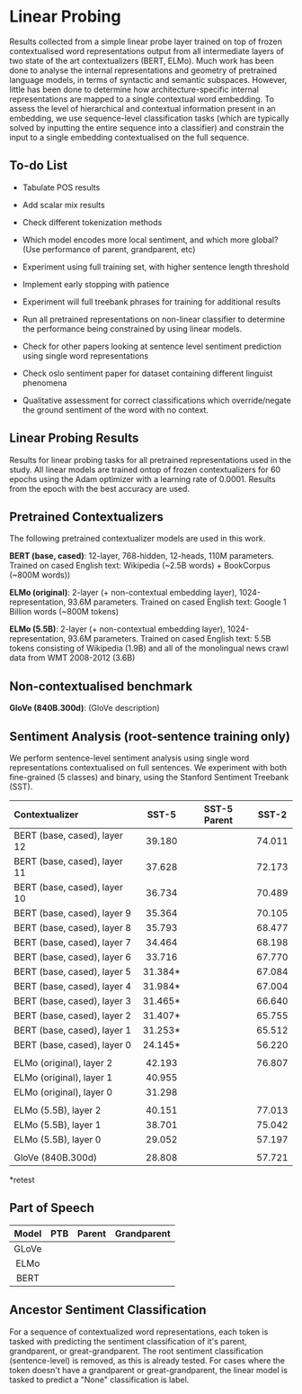 
# **Linear Probing**

Results collected from a simple linear probe layer trained on top of frozen contextualised word representations output from all intermediate layers of two state of the art contextualizers (BERT, ELMo). Much work has been done to analyse the internal representations and geometry of pretrained language models, in terms of syntactic and semantic subspaces. However, little has been done to determine how architecture-specific internal representations are mapped to a single contextual word embedding. To assess the level of hierarchical and contextual information present in an embedding, we use sequence-level classification tasks (which are typically solved by inputting the entire sequence into a classifier) and constrain the input to a single embedding contextualised on the full sequence.

## **To-do List**

- Tabulate POS results
- Add scalar mix results
- Check different tokenization methods
- Which model encodes more local sentiment, and which more global? (Use performance of parent, grandparent, etc)

- Experiment using full training set, with higher sentence length threshold
- Implement early stopping with patience
- Experiment will full treebank phrases for training for additional results
- Run all pretrained representations on non-linear classifier to determine the performance being constrained by using linear models.
- Check for other papers looking at sentence level sentiment prediction using single word representations
- Check oslo sentiment paper for dataset containing different linguist phenomena
- Qualitative assessment for correct classifications which override/negate the ground sentiment of the word with no context.


## **Linear Probing Results**

Results for linear probing tasks for all pretrained representations used in the study. All linear models are trained ontop of frozen contextualizers for 60 epochs using the Adam optimizer with a learning rate of 0.0001. Results from the epoch with the best accuracy are used.

## Pretrained Contextualizers

The following pretrained contextualizer models are used in this work.

**BERT (base, cased)**: 12-layer, 768-hidden, 12-heads, 110M parameters.
Trained on cased English text: Wikipedia (~2.5B words) + BookCorpus (~800M words))

**ELMo (original)**: 2-layer (+ non-contextual embedding layer), 1024-representation, 93.6M parameters. Trained on cased English text: Google 1 Billion words (~800M tokens)

**ELMo (5.5B)**: 2-layer (+ non-contextual embedding layer), 1024-representation, 93.6M parameters. Trained on cased English text: 5.5B tokens consisting of Wikipedia (1.9B) and all of the monolingual news crawl data from WMT 2008-2012 (3.6B)

## Non-contextualised benchmark

**GloVe (840B.300d)**: (GloVe description)

## **Sentiment Analysis (root-sentence training only)**

We perform sentence-level sentiment analysis using single word representations contextualised on full sentences. We experiment with both fine-grained (5 classes) and binary, using the Stanford Sentiment Treebank (SST).

| Contextualizer              | SST-5    | SST-5 Parent   | SST-2
|:--------------------------- |:--------:|:--------------:|:--------:|
|BERT (base, cased), layer 12 | 39.180   |                | 74.011
|BERT (base, cased), layer 11 | 37.628   |                | 72.173
|BERT (base, cased), layer 10 | 36.734   |                | 70.489
|BERT (base, cased), layer 9  | 35.364   |                | 70.105
|BERT (base, cased), layer 8  | 35.793   |                | 68.477
|BERT (base, cased), layer 7  | 34.464   |                | 68.198
|BERT (base, cased), layer 6  | 33.716   |                | 67.770
|BERT (base, cased), layer 5  | 31.384*  |                | 67.084
|BERT (base, cased), layer 4  | 31.984*  |                | 67.004
|BERT (base, cased), layer 3  | 31.465*  |                | 66.640
|BERT (base, cased), layer 2  | 31.407*  |                | 65.755
|BERT (base, cased), layer 1  | 31.253*  |                | 65.512
|BERT (base, cased), layer 0  | 24.145*  |                | 56.220
|||
|ELMo (original), layer 2     | 42.193   |                | 76.807
|ELMo (original), layer 1     | 40.955   |                |
|ELMo (original), layer 0     | 31.298   |                |
|||
|ELMo (5.5B), layer 2         | 40.151   |                |77.013
|ELMo (5.5B), layer 1         | 38.701   |                |75.042
|ELMo (5.5B), layer 0         | 29.052   |                |57.197
|||
| GloVe (840B.300d)           | 28.808   |                |57.721  |
*retest

## **Part of Speech**

| Model     | PTB     | Parent   | Grandparent |
|:---------:|:-------:|:--------:|:-----------:|
| GLoVe     |         |          |             |
| ELMo      |         |          |             |
| BERT      |         |          |             |

## **Ancestor Sentiment Classification**

For a sequence of contextualized word representations, each token is tasked with predicting the sentiment classification of it's parent, grandparent, or great-grandparent. The root sentiment classification (sentence-level) is removed, as this is already tested. For cases where the token doesn't have a grandparent or great-grandparent, the linear model is tasked to predict a "None" classification is label.
